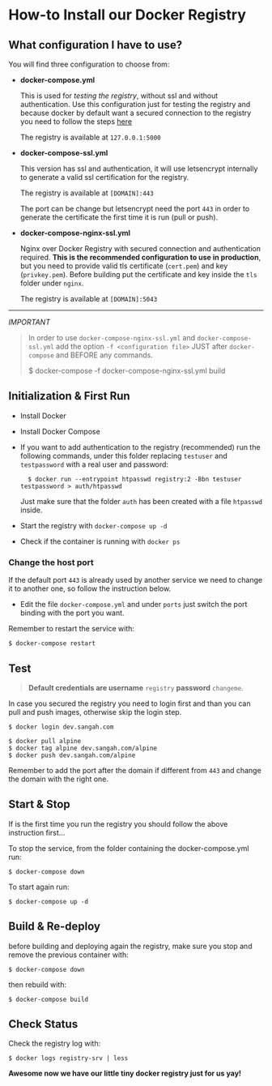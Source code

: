 # How-to Install our Docker Registry

## What configuration I have to use?

You will find three configuration to choose from:

- **docker-compose.yml**

    This is used for *testing the registry*, without ssl and without authentication.
    Use this configuration just for testing the registry 
    and because docker by default want a secured connection to the registry 
    you need to follow the steps [here](https://docs.docker.com/registry/insecure/#/deploying-a-plain-http-registry)

    The registry is available at ``127.0.0.1:5000``

- **docker-compose-ssl.yml**

    This version has ssl and authentication, it will use letsencrypt internally to generate 
    a valid ssl certification for the registry.

    The registry is available at `[DOMAIN]:443`

    The port can be change but letsencrypt need the port `443`
    in order to generate the certificate the first time it is run (pull or push).

- **docker-compose-nginx-ssl.yml**

    Nginx over Docker Registry with secured connection and authentication required. 
    **This is the recommended configuration to use in production**,
    but you need to provide valid tls certificate (`cert.pem`) and key (`privkey.pem`).
    Before building put the certificate and key inside the `tls` folder under `nginx`.

    The registry is available at `[DOMAIN]:5043`

---

*IMPORTANT*

> In order to use ``docker-compose-nginx-ssl.yml`` and ``docker-compose-ssl.yml`` 
> add the option ``-f <configuration file>`` JUST after ``docker-compose`` and BEFORE any commands.
>
>    $ docker-compose -f docker-compose-nginx-ssl.yml build


## Initialization & First Run

- Install Docker
- Install Docker Compose
- If you want to add authentication to the registry (recommended) run the following commands, under this folder 
  replacing ``testuser`` and ``testpassword`` with a real user and password:
  
        $ docker run --entrypoint htpasswd registry:2 -Bbn testuser testpassword > auth/htpasswd
  
  Just make sure that the folder ``auth`` has been created with a file ``htpasswd`` inside.
- Start the registry with ``docker-compose up -d``
- Check if the container is running with ``docker ps``


### Change the host port

If the default port ``443`` is already used by another service
we need to change it to another one, so follow the instruction below.

- Edit the file ``docker-compose.yml`` and under ``ports`` just switch the port binding with the port you want.

Remember to restart the service with:

    $ docker-compose restart

## Test

> **Default credentials are username** `registry` **password** `changeme`.

In case you secured the registry you need to login first and than you can pull and push images,
otherwise skip the login step.

    $ docker login dev.sangah.com

    $ docker pull alpine
    $ docker tag alpine dev.sangah.com/alpine
    $ docker push dev.sangah.com/alpine


Remember to add the port after the domain if different from ``443`` 
and change the domain with the right one.

## Start & Stop

If is the first time you run the registry you should follow the above instruction first...

To stop the service, from the folder containing the docker-compose.yml run:

    $ docker-compose down

To start again run:

    $ docker-compose up -d

## Build & Re-deploy

before building and deploying again the registry, 
make sure you stop and remove the previous container with:

    $ docker-compose down

then rebuild with:

    $ docker-compose build

## Check Status

Check the registry log with:

    $ docker logs registry-srv | less

**Awesome now we have our little tiny docker registry just for us yay!**